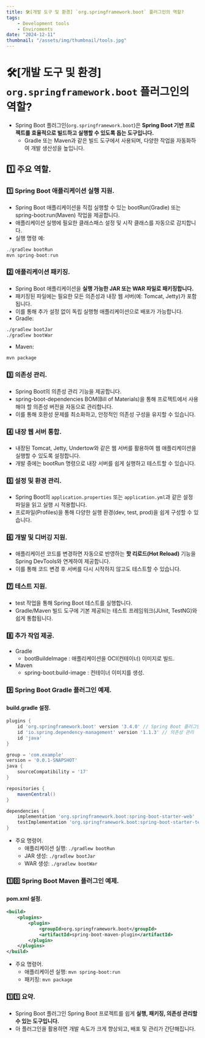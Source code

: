 ```yaml
---
title: 🛠️[개발 도구 및 환경] `org.springframework.boot` 플러그인의 역할?
tags:
    - Development tools
    - Enviroments
date: "2024-12-11"
thumbnail: "/assets/img/thumbnail/tools.jpg"
---
```


# 🛠️[개발 도구 및 환경] `org.springframework.boot` 플러그인의 역할?
- Spring Boot 플러그인(`org.springframework.boot`)은 **Spring Boot 기반 프로젝트를 효율적으로 빌드하고 실행할 수 있도록 돕는 도구입니다.**
    - Gradle 또는 Maven과 같은 빌드 도구에서 사용되며, 다양한 작업을 자동화하여 개발 생산성을 높입니다.

## 1️⃣ 주요 역할.
### 1️⃣ Spring Boot 애플리케이션 실행 지원.
- Spring Boot 애플리케이션을 직접 실행할 수 있는 bootRun(Gradle) 또는 spring-boot:run(Maven) 작업을 제공합니다.
- 애플리케이션 실행에 필요한 클래스패스 설정 및 시작 클래스를 자동으로 감지합니다.
- 실행 명령 예:
```java
./gradlew bootRun
mvn spring-boot:run
```

### 2️⃣ 애플리케이션 패키징.
- Spring Boot 애플리케이션을 **실행 가능한 JAR 또는 WAR 파일로 패키징합니다.**
- 패키징된 파일에는 필요한 모든 의존성과 내장 웹 서버(예: Tomcat, Jetty)가 포함됩니다.
- 이를 통해 추가 설정 없이 독립 실행형 애플리케이션으로 배포가 가능합니다.
- Gradle:
```bash
./gradlew bootJar
./gradlew bootWar
```
- Maven:
```bash
mvn package
```

### 3️⃣ 의존성 관리.
- Spring Boot의 의존성 관리 기능을 제공합니다.
- spring-boot-dependencies BOM(Bill of Materials)을 통해 프로젝트에서 사용해야 할 의존성 버전을 자동으로 관리합니다.
- 이를 통해 호환성 문제를 최소화하고, 안정적인 의존성 구성을 유지할 수 있습니다.

### 4️⃣ 내장 웹 서버 통합.
- 내장된 Tomcat, Jetty, Undertow와 같은 웹 서버를 활용하여 웹 애플리케이션을 실행할 수 있도록 설정합니다.
- 개발 중에는 bootRun 명령으로 내장 서버를 쉽게 실행하고 테스트할 수 있습니다.

### 5️⃣ 설정 및 환경 관리.
- Spring Boot의 `application.properties` 또는 `application.yml`과 같은 설정 파일을 읽고 실행 시 적용합니다.
- 프로파일(Profiles)을 통해 다양한 실행 환경(dev, test, prod)을 쉽게 구성할 수 있습니다.

### 6️⃣ 개발 및 디버깅 지원.
- 애플리케이션 코드를 변경하면 자동으로 반영하는 **핫 리로드(Hot Reload)** 기능을 Spring DevTools와 연계하여 제공합니다.
- 이를 통해 코드 변경 후 서버를 다시 시작하지 않고도 테스트할 수 있습니다.

### 7️⃣ 테스트 지원.
- test 작업을 통해 Spring Boot 테스트를 실행합니다.
- Gradle/Maven 빌드 도구에 기본 제공되는 테스트 프레임워크(JUnit, TestNG)와 쉽게 통합됩니다.

### 8️⃣ 추가 작업 제공.
- Gradle
    - bootBuildeImage : 애플리케이션을 OCI(컨테이너) 이미지로 빌드.
- Maven
    - spring-boot:build-image : 컨테이너 이미지를 생성.

### 9️⃣ Spring Boot Gradle 플러그인 예제.
#### build.gradle 설정.
```groovy
plugins {
    id 'org.springframework.boot' version '3.4.0' // Spring Boot 플러그인
    id 'io.spring.dependency-management' version '1.1.3' // 의존성 관리
    id 'java'
}

group = 'com.example'
version = '0.0.1-SNAPSHOT'
java {
    sourceCompatibility = '17'
}

repositories {
    mavenCentral()
}

dependencies {
    implementation 'org.springframework.boot:spring-boot-starter-web'
    testImplementation 'org.springframework.boot:spring-boot-starter-test'
}
```
- 주요 명령어.
    - 애플리케이션 실행: `./gradlew bootRun`
    - JAR 생성: `./gradlew bootJar`
    - WAR 생성: `./gradlew bootWar`

### 1️⃣0️⃣ Spring Boot Maven 플러그인 예제.
#### pom.xml 설정.
```xml
<build>
    <plugins>
        <plugin>
            <groupId>org.springframework.boot</groupId>
            <artifactId>spring-boot-maven-plugin</artifactId>
        </plugin>
    </plugins>
</build>
```
- 주요 명령어.
    - 애플리케이션 실행: `mvn spring-boot:run`
    - 패키징: `mvn package`

### 1️⃣1️⃣ 요약.
- Spring Boot 플러그인 Spring Boot 프로젝트를 쉽게 **실행, 패키징, 의존성 관리할 수 있는 도구입니다.**
- 아 플러그인을 활용하면 개발 속도가 크게 향상되고, 배포 및 관리가 간단해집니다.
